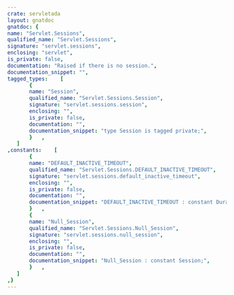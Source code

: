 ```yaml
---
crate: servletada
layout: gnatdoc
gnatdoc: {
name: "Servlet.Sessions",
qualified_name: "Servlet.Sessions",
signature: "servlet.sessions",
enclosing: "servlet",
is_private: false,
documentation: "Raised if there is no session.",
documentation_snippet: "",
tagged_types:    [
       {
       name: "Session",
       qualified_name: "Servlet.Sessions.Session",
       signature: "servlet.sessions.session",
       enclosing: "",
       is_private: false,
       documentation: "",
       documentation_snippet: "type Session is tagged private;",
       }   ,
   ]
,constants:    [
       {
       name: "DEFAULT_INACTIVE_TIMEOUT",
       qualified_name: "Servlet.Sessions.DEFAULT_INACTIVE_TIMEOUT",
       signature: "servlet.sessions.default_inactive_timeout",
       enclosing: "",
       is_private: false,
       documentation: "",
       documentation_snippet: "DEFAULT_INACTIVE_TIMEOUT : constant Duration := 300.0;",
       }   ,
       {
       name: "Null_Session",
       qualified_name: "Servlet.Sessions.Null_Session",
       signature: "servlet.sessions.null_session",
       enclosing: "",
       is_private: false,
       documentation: "",
       documentation_snippet: "Null_Session : constant Session;",
       }   ,
   ]
,}
---
```

